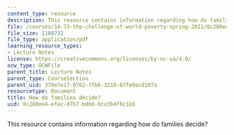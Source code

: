 ```yaml
---
content_type: resource
description: This resource contains information regarding how do families decide?
file: /courses/14-73-the-challenge-of-world-poverty-spring-2011/0c280ee4efacd7b7bdbdbce3b4f8c32d_MIT14_73S11_Lec13_slides.pdf
file_size: 1108732
file_type: application/pdf
learning_resource_types:
- Lecture Notes
license: https://creativecommons.org/licenses/by-nc-sa/4.0/
ocw_type: OCWFile
parent_title: Lecture Notes
parent_type: CourseSection
parent_uid: 370e7e17-0762-7fb6-3218-87fe9acd107a
resourcetype: Document
title: How do families decide?
uid: 0c280ee4-efac-d7b7-bdbd-bce3b4f8c32d
---
```

This resource contains information regarding how do families decide?